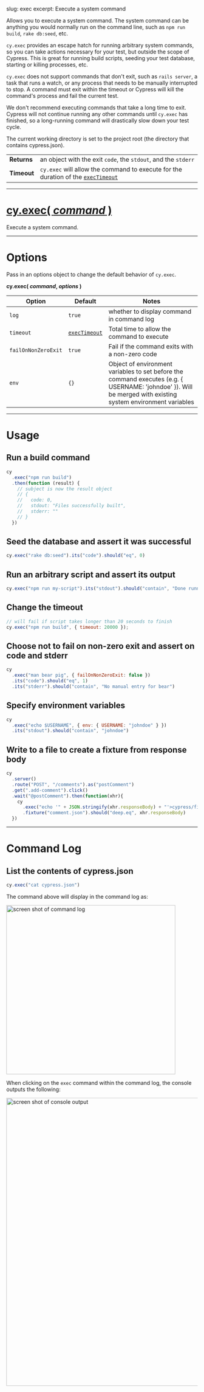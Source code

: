 slug: exec
excerpt: Execute a system command

Allows you to execute a system command. The system command can be anything you would normally run on the command line, such as `npm run build`, `rake db:seed`, etc.

`cy.exec` provides an escape hatch for running arbitrary system commands, so you can take actions necessary for your test, but outside the scope of Cypress. This is great for running build scripts, seeding your test database, starting or killing processes, etc.

`cy.exec` does not support commands that don't exit, such as `rails server`, a task that runs a watch, or any process that needs to be manually interrupted to stop. A command must exit within the timeout or Cypress will kill the command's process and fail the current test.

We don't recommend executing commands that take a long time to exit. Cypress will not continue running any other commands until `cy.exec` has finished, so a long-running command will drastically slow down your test cycle.

The current working directory is set to the project root (the directory that contains cypress.json).

| | |
|--- | --- |
| **Returns** | an object with the exit `code`, the `stdout`, and the `stderr` |
| **Timeout** | `cy.exec` will allow the command to execute for the duration of the [`execTimeout`](https://on.cypress.io/guides/configuration#timeouts) |

***

# [cy.exec( *command* )](#command-usage)

Execute a system command.

***

# Options

Pass in an options object to change the default behavior of `cy.exec`.

**cy.exec( *command*, *options* )**

Option | Default | Notes
--- | --- | ---
`log` | `true` | whether to display command in command log
`timeout` | [`execTimeout`](https://on.cypress.io/guides/configuration#timeouts) | Total time to allow the command to execute
`failOnNonZeroExit` | `true` | Fail if the command exits with a non-zero code
`env` | `{}` | Object of environment variables to set before the command executes (e.g. { USERNAME: 'johndoe' }). Will be merged with existing system environment variables

***

# Usage

## Run a build command

```javascript
cy
  .exec("npm run build")
  .then(function (result) {
    // subject is now the result object
    // {
    //   code: 0,
    //   stdout: "Files successfully built",
    //   stderr: ""
    // }
  })
```

## Seed the database and assert it was successful

```javascript
cy.exec("rake db:seed").its("code").should("eq", 0)
```

## Run an arbitrary script and assert its output

```javascript
cy.exec("npm run my-script").its("stdout").should("contain", "Done running the script")
```

## Change the timeout

```javascript
// will fail if script takes longer than 20 seconds to finish
cy.exec("npm run build", { timeout: 20000 });
```

## Choose not to fail on non-zero exit and assert on code and stderr

```javascript
cy
  .exec("man bear pig", { failOnNonZeroExit: false })
  .its("code").should("eq", 1)
  .its("stderr").should("contain", "No manual entry for bear")
```

## Specify environment variables

```javascript
cy
  .exec("echo $USERNAME", { env: { USERNAME: "johndoe" } })
  .its("stdout").should("contain", "johndoe")
```

## Write to a file to create a fixture from response body
```javascript
cy
  .server()
  .route("POST", "/comments").as("postComment")
  .get(".add-comment").click()
  .wait("@postComment").then(function(xhr){
    cy
      .exec("echo '" + JSON.stringify(xhr.responseBody) + "'>cypress/fixtures/comment.json")
      .fixture("comment.json").should("deep.eq", xhr.responseBody)
  })
```

***

# Command Log

## List the contents of cypress.json

```javascript
cy.exec("cat cypress.json")
```

The command above will display in the command log as:

<img width="445" alt="screen shot of command log" src="https://cloud.githubusercontent.com/assets/1157043/15369507/e03a7eca-1d00-11e6-8558-396d8c9b6d98.png">

When clicking on the `exec` command within the command log, the console outputs the following:

<img width="758" alt="screen shot of console output" src="https://cloud.githubusercontent.com/assets/1157043/15969867/e3ab646e-2eff-11e6-9199-987ca2f74025.png">
